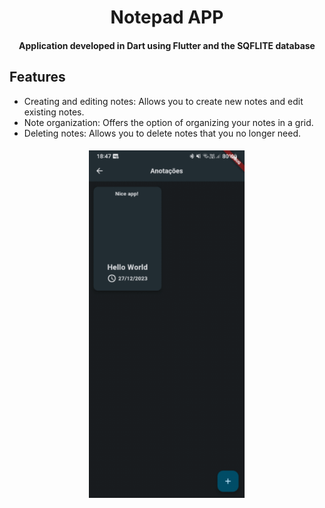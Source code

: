 <h1 align="center"> 
Notepad APP
</h1>
<h4 align="center"> 
Application developed in Dart using Flutter and the SQFLITE database
    
## Features
- Creating and editing notes: Allows you to create new notes and edit existing notes.
- Note organization: Offers the option of organizing your notes in a grid.
- Deleting notes: Allows you to delete notes that you no longer need.
</h4>
<h4 align="center"> 
<img src="/lib/src/gif/gifnote.gif" width = "250">
</h4>
